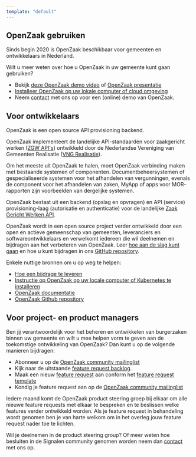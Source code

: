 ```yaml
---
template: "default"
---
```


## OpenZaak gebruiken

Sinds begin 2020 is OpenZaak beschikbaar voor gemeenten en ontwikkelaars in Nederland.

Wilt u meer weten over hoe u OpenZaak in uw gemeente kunt gaan gebruiken?

* Bekijk [deze OpenZaak demo video](https://player.vimeo.com/video/389842983?app_id=122963) of [OpenZaak presentatie](https://commonground.nl/file/download/54477469/2020-02-14-presentatie-open-zaak-at-live2020pdf)
* [Installeer OpenZaak op uw lokale computer of cloud  omgeving](https://open-zaak.readthedocs.io/en/latest/installation/index.html)
* Neem [contact](/contact/)  met ons op voor een (online) demo van OpenZaak.

## Voor ontwikkelaars

OpenZaak is een open source API provisioning backend.

OpenZaak implementeert de landelijke API-standaarden voor zaakgericht werken ([ZGW API's](https://github.com/VNG-Realisatie/gemma-zaken)) ontwikkeld door de Nederlandse Vereniging van Gemeenten Realisatie ([VNG Realisatie](https://www.vngrealisatie.nl/)).

Om het meeste uit OpenZaak te halen, moet OpenZaak verbinding maken met bestaande systemen of componenten. Documentbeheersystemen of gespecialiseerde systemen voor het afhandelen van vergunningen, evenals de component voor het afhandelen van zaken, MyApp of apps voor MOR-rapporten zijn voorbeelden van dergelijke systemen.

OpenZaak bestaat uit een backend (opslag en opvragen) en API (service) provisioning-laag (autorisatie en authenticatie) voor de landelijke [Zaak Gericht Werken API](https://github.com/VNG-Realisatie/gemma-zaken).

OpenZaak wordt in een open source project verder ontwikkeld door een open en actieve gemeenschap van gemeenten, leveranciers en softwareontwikkelaars en verwelkomt iedereen die wil deelnemen en bijdragen aan het verbeteren van OpenZaak. Leer [hoe aan de slag kunt gaan](https://open-zaak.readthedocs.io/en/latest/installation/index.html#installation-index) en hoe u kunt bijdragen in ons [GitHub repository](https://github.com/open-zaak/open-zaak).

Enkele nuttige bronnen om u op weg te helpen:
* [Hoe een bijdrage te leveren](https://github.com/open-zaak/open-zaak/blob/master/CONTRIBUTING.md)
* [Instructie op OpenZaak op uw locale computer of Kubernetes te installeren](https://open-zaak.readthedocs.io/en/latest/installation/index.html)
* [OpenZaak documentatie](https://open-zaak.readthedocs.io/en/latest/introduction/index.html)
* [OpenZaak Github repository](https://github.com/open-zaak/open-zaak)


## Voor project- en product managers

Ben jij verantwoordelijk voor het beheren en ontwikkelen van burgerzaken binnen uw gemeente en wilt u mee helpen vorm te geven aan de toekomstige ontwikkeling van OpenZaak? Dan kunt u op de volgende manieren bijdragen:

* Abonneer u op de [OpenZaak community mailinglist](https://lists.publiccode.net/mailman/postorius/lists/openzaak-discuss.lists.publiccode.net/)
* Kijk naar de uitstaande [feature request backlog](https://github.com/orgs/open-zaak/projects/2).
* Maak een nieuw [feature request](https://github.com/open-zaak/product-steering/issues/new?assignees=&labels=enhancement&template=feature_request.md&title=%5BFEATURE-REQUEST%5D) aan conform het [feature request template](https://github.com/open-zaak/product-steering/blob/main/.github/ISSUE_TEMPLATE/feature_request.md)
* Kondig je feature request aan op de [OpenZaak community mailinglist](https://lists.publiccode.net/mailman/postorius/lists/openzaak-discuss.lists.publiccode.net/)

Iedere maand komt de OpenZaak product steering groep bij elkaar om alle nieuwe feature requests met elkaar te bespreken en te beslissen welke features verder ontwikkeld worden. Als je feature request in behandeling wordt genomen ben je van harte welkom om in het overleg jouw feature request nader toe te lichten.

Wil je deelnemen in de product steering group? Of meer weten hoe besluiten in de Signalen community genomen worden neem dan [contact](/contact/) met ons op.
